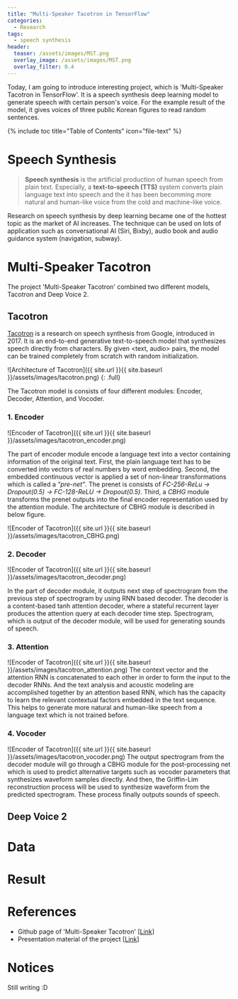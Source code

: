 ```yaml
---
title: "Multi-Speaker Tacotron in TensorFlow"
categories:
  - Research
tags:
  - speech synthesis
header:
  teaser: /assets/images/MST.png
  overlay_image: /assets/images/MST.png
  overlay_filter: 0.4
---
```


Today, I am going to introduce interesting project, which is 'Multi-Speaker Tacotron in TensorFlow'.
It is a speech synthesis deep learning model to generate speech with certain person's voice.
For the example result of the model, it gives voices of three public Korean figures to read random sentences.

{% include toc title="Table of Contents" icon="file-text" %}

# Speech Synthesis

> **Speech synthesis** is the artificial production of human speech from plain text.
Especially, a **text-to-speech (TTS)** system converts plain language text into speech and the it has been becomming more natural and human-like voice from the cold and machine-like voice.

Research on speech synthesis by deep learning became one of the hottest topic as the market of AI increases.
The technique can be used on lots of application such as conversational AI (Siri, Bixby), audio book and audio guidance system (navigation, subway).

# Multi-Speaker Tacotron
The project 'Multi-Speaker Tacotron' combined two different models, Tacotron and Deep Voice 2.

## Tacotron
[Tacotron](https://arxiv.org/abs/1703.10135) is a research on speech synthesis from Google, introduced in 2017.
It is an end-to-end generative text-to-speech model that synthesizes speech directly from characters.
By given <text, audio> pairs, the model can be trained completely from scratch with random initialization.

![Architecture of Tacotron]({{ site.url }}{{ site.baseurl }}/assets/images/tacotron.png)
{: .full}

The Tacotron model is consists of four different modules: Encoder, Decoder, Attention, and Vocoder.

### 1. Encoder
![Encoder of Tacotron]({{ site.url }}{{ site.baseurl }}/assets/images/tacotron_encoder.png)

The part of encoder module encode a language text into a vector containing information of the original text.
First, the plain language text has to be converted into vectors of real numbers by word embedding.
Second, the embedded continuous vector is applied a set of non-linear transformations which is called a *"pre-net"*.
The prenet is consists of *FC-256-ReLu -> Dropout(0.5) -> FC-128-ReLU -> Dropout(0.5)*.
Third, a *CBHG* module transforms the prenet outputs into the final encoder representation used by the attention module.
The architecture of CBHG module is described in below figure. 

![Encoder of Tacotron]({{ site.url }}{{ site.baseurl }}/assets/images/tacotron_CBHG.png)
    
### 2. Decoder    
![Encoder of Tacotron]({{ site.url }}{{ site.baseurl }}/assets/images/tacotron_decoder.png)

In the part of decoder module, it outputs next step of spectrogram from the previous step of spectrogram by using RNN based decoder.
The decoder is a content-based tanh attention decoder, where a stateful recurrent layer produces the attention query at each decoder time step.
Spectrogram, which is output of the decoder module, will be used for generating sounds of speech.

### 3. Attention
![Encoder of Tacotron]({{ site.url }}{{ site.baseurl }}/assets/images/tacotron_attention.png)
The context vector and the attention RNN is concatenated to each other in order to form the input to the decoder RNNs.
And the text analysis and acoustic modeling are accomplished together by an attention based RNN, which has the capacity to learn the relevant contextual factors embedded in the text sequence.
This helps to generate more natural and human-like speech from a language text which is not trained before.

### 4. Vocoder
![Encoder of Tacotron]({{ site.url }}{{ site.baseurl }}/assets/images/tacotron_vocoder.png)
The output spectrogram from the decoder module will go through a CBHG module for the post-processing net which is used to predict alternative targets such as vocoder parameters that synthesizes waveform samples directly.
And then, the Griffin-Lim reconstruction process will be used to synthesize waveform from the predicted spectrogram. 
These process finally outputs sounds of speech.

## Deep Voice 2

# Data

# Result


# References
- Github page of 'Multi-Speaker Tacotron' [[Link](https://github.com/devsisters/multi-speaker-tacotron-tensorflow/blob/master/README.md)]
- Presentation material of the project [[Link](https://www.slideshare.net/carpedm20/deview-2017-80824162)]

# Notices
Still writing :D